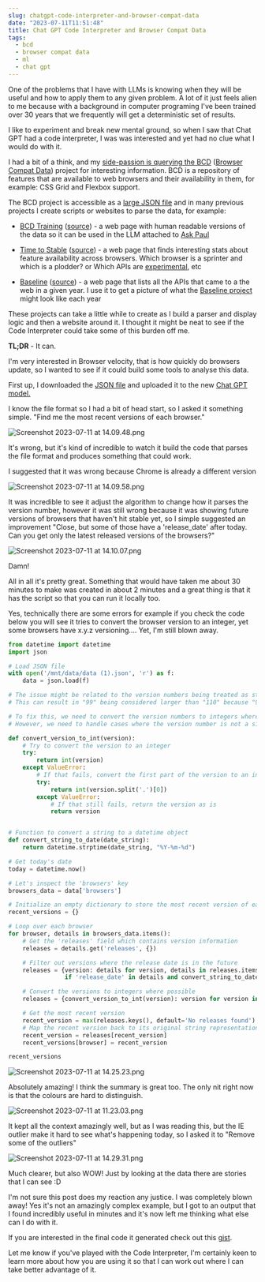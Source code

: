 ```yaml
---
slug: chatgpt-code-interpreter-and-browser-compat-data
date: "2023-07-11T11:51:48"
title: Chat GPT Code Interpreter and Browser Compat Data
tags:
  - bcd
  - browser compat data
  - ml
  - chat gpt
---
```


One of the problems that I have with LLMs is knowing when they will be useful and how to apply them to any given problem. A lot of it just feels alien to me because with a background in computer programing I\'ve been trained over 30 years that we frequently will get a deterministic set of results.

I like to experiment and break new mental ground, so when I saw that Chat GPT had a code interpreter, I was was interested and yet had no clue what I would do with it.

I had a bit of a think, and my [side-passion is querying the BCD](https://paul.kinlan.me/bcd-a-hidden-web-compat-gem/) ([Browser Compat Data](https://github.com/mdn/browser-compat-data)) project for interesting information. BCD is a repository of features that are available to web browsers and their availability in them, for example: CSS Grid and Flexbox support.

The BCD project is accessible as a [large JSON file](https://unpkg.com/@mdn/browser-compat-data/data.json) and in many previous projects I create scripts or websites to parse the data, for example:

- [BCD Training](https://bcd-training.deno.dev/) ([source](https://github.com/PaulKinlan/bcd-training)) - a web page with human readable versions of the data so it can be used in the LLM attached to [Ask Paul](https://paul.kinlan.me/ask-paul)

- [Time to Stable](https://time-to-stable.deno.dev/) ([source](https://github.com/PaulKinlan/time-to-stable)) - a web page that finds interesting stats about feature availability across browsers. Which browser is a sprinter and which is a plodder? or Which APIs are [experimental](https://paul.kinlan.me/bcd-experimental-apis/), etc

- [Baseline](https://baseline.deno.dev/) ([source](https://github.com/PaulKinlan/baseline)) - a web page that lists all the APIs that came to a the web in a given year. I use it to get a picture of what the [Baseline project](https://web.dev/introducing-baseline/) might look like each year

These projects can take a little while to create as I build a parser and display logic and then a website around it. I thought it might be neat to see if the Code Interpreter could take some of this burden off me.

**TL;DR** - It can.

I\'m very interested in Browser velocity, that is how quickly do browsers update, so I wanted to see if it could build some tools to analyse this data.

First up, I downloaded the [JSON file](https://unpkg.com/@mdn/browser-compat-data/data.json) and uploaded it to the new [Chat GPT model.](https://chat.openai.com/?model=gpt-4-code-interpreter)

I know the file format so I had a bit of head start, so I asked it something simple. \"Find me the most recent versions of each browser.\"

![Screenshot 2023-07-11 at 14.09.48.png](/images/Screenshot%202023-07-11%20at%2014.09.48.png)

It\'s wrong, but it\'s kind of incredible to watch it build the code that parses the file format and produces something that could work.

I suggested that it was wrong because Chrome is already a different version

![Screenshot 2023-07-11 at 14.09.58.png](/images/Screenshot%202023-07-11%20at%2014.09.58.png)

It was incredible to see it adjust the algorithm to change how it parses the version number, however it was still wrong because it was showing future versions of browsers that haven\'t hit stable yet, so I simple suggested an improvement \"Close, but some of those have a \'release_date\' after today. Can you get only the latest released versions of the browsers?\"

![Screenshot 2023-07-11 at 14.10.07.png](/images/Screenshot%202023-07-11%20at%2014.10.07.png)

Damn!

All in all it\'s pretty great. Something that would have taken me about 30 minutes to make was created in about 2 minutes and a great thing is that it has the script so that you can run it locally too.

Yes, technically there are some errors for example if you check the code below you will see it tries to convert the browser version to an integer, yet some browsers have x.y.z versioning.... Yet, I\'m still blown away.

```python
from datetime import datetime
import json

# Load JSON file
with open('/mnt/data/data (1).json', 'r') as f:
    data = json.load(f)

# The issue might be related to the version numbers being treated as strings rather than numbers.
# This can result in "99" being considered larger than "110" because "9" is larger than "1" in string comparison.

# To fix this, we need to convert the version numbers to integers where possible for the comparison.
# However, we need to handle cases where the version number is not a simple integer (e.g., "9.3.0").

def convert_version_to_int(version):
    # Try to convert the version to an integer
    try:
        return int(version)
    except ValueError:
        # If that fails, convert the first part of the version to an integer
        try:
            return int(version.split('.')[0])
        except ValueError:
            # If that still fails, return the version as is
            return version


# Function to convert a string to a datetime object
def convert_string_to_date(date_string):
    return datetime.strptime(date_string, "%Y-%m-%d")

# Get today's date
today = datetime.now()

# Let's inspect the 'browsers' key
browsers_data = data['browsers']

# Initialize an empty dictionary to store the most recent version of each browser
recent_versions = {}

# Loop over each browser
for browser, details in browsers_data.items():
    # Get the 'releases' field which contains version information
    releases = details.get('releases', {})

    # Filter out versions where the release date is in the future
    releases = {version: details for version, details in releases.items()
                if 'release_date' in details and convert_string_to_date(details['release_date']) <= today}

    # Convert the versions to integers where possible
    releases = {convert_version_to_int(version): version for version in releases.keys()}

    # Get the most recent version
    recent_version = max(releases.keys(), default='No releases found')
    # Map the recent version back to its original string representation
    recent_version = releases[recent_version]
    recent_versions[browser] = recent_version

recent_versions
```

![Screenshot 2023-07-11 at 14.25.23.png](/images/Screenshot%202023-07-11%20at%2014.25.23.png)

Absolutely amazing! I think the summary is great too. The only nit right now is that the colours are hard to distinguish.

![Screenshot 2023-07-11 at 11.23.03.png](/images/Screenshot%202023-07-11%20at%2011.23.03.png)

It kept all the context amazingly well, but as I was reading this, but the IE outlier make it hard to see what\'s happening today, so I asked it to \"Remove some of the outliers\"

![Screenshot 2023-07-11 at 14.29.31.png](/images/Screenshot%202023-07-11%20at%2014.29.31.png)

Much clearer, but also WOW! Just by looking at the data there are stories that I can see :D

I\'m not sure this post does my reaction any justice. I was completely blown away! Yes it\'s not an amazingly complex example, but I got to an output that I found incredibly useful in minutes and it\'s now left me thinking what else can I do with it.

If you are interested in the final code it generated check out this [gist](https://gist.github.com/PaulKinlan/7f25055ac899e1667a6f80119d7c3b05).

Let me know if you\'ve played with the Code Interpreter, I\'m certainly keen to learn more about how you are using it so that I can work out where I can take better advantage of it.
